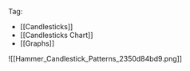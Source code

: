 Tag:
- [[Candlesticks]]
- [[Candlesticks Chart]]
- [[Graphs]]


![[Hammer_Candlestick_Patterns_2350d84bd9.png]]